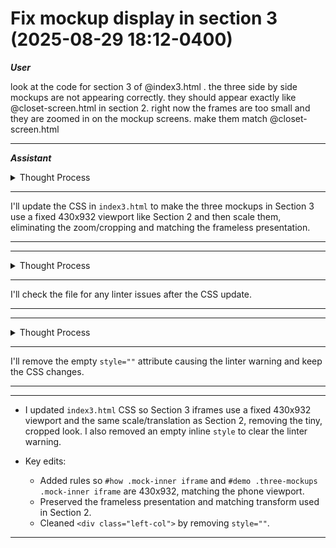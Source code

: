 <!-- Generated by SpecStory -->

# Fix mockup display in section 3 (2025-08-29 18:12-0400)

_**User**_

look at the code for section 3 of @index3.html . the three side by side mockups are not appearing correctly. they should appear exactly like @closet-screen.html in section 2. right now the frames are too small and they are zoomed in on the mockup screens. make them match @closet-screen.html 

---

_**Assistant**_

<think><details><summary>Thought Process</summary>**Evaluating frame display issues**

I'm noticing that the frames look too small and zoomed in on the mockup screens, so I think the scale should match the closet screen. The closet screen in section 2 uses a transform that scales down to 68%. But since the three mockups also use this transform, they might appear zoomed in due to differences in aspect ratios or width constraints. It's possible that overflow hidden in .mock-inner is causing cropping. I need to consider the nested styles for the iframes too.
**Examining iframe scaling issues**

I notice that the transform properties apply to all .mock iframes, including those in section 3 where we're looking for a consistent scale with section 2. If the frames are too small and zoomed in, this might be due to the CSS scaling set at 0.68 again in the .three-mockups as well. Another potential issue could be that the containing .mock is not width-limited, combined with the grid setup for three mockups. I really need to keep all these factors in mind!
**Analyzing aspect ratios and scaling**

I'm thinking about the aspect ratio of .mock-inner, which is 430/932, and how the scaling factor of 0.68 impacts the size. The width of the card could be 1fr of the container's total width, but scaling down creates leftover blank areas that may look zoomed in instead of out. In section 2, the setup for the mock was different compared to section 3, where transparency changed the visual context. The way items are nested in the grid also influences how the width of each column is calculated. There are a lot of details to consider!
**Addressing scaling issues**

The screenshot shows that the frames appear too small, suggesting that the scaling is reduced too much. I think in section 2, the container width allowed for a larger size. However, in section 3, the 1fr width makes the effective visible size smaller. The user wants the frames to match the closet-screen.html appearance from section 2, which has no black frame. With the three-column grid, we might need to adjust the transform scale for #demo to something like 0.95 or 1.0. But if it's zoomed in, that usually means the content inside the iframe is oversized and cropping at the edges!
**Clarifying framing and scaling issues**

The frames seem too small and zoomed in, likely due to the screen being scaled while the container size is small, leading to cropping. The user wants them to match the appearance of closet-screen.html in section 2. The scaling issues could originate from the grid in section 3, which may make columns narrower. We need to reduce the transform scale for #demo to fit the 430 width content better. The problem may stem from the iframe dimensions and how the content inside is rendered, leading to unexpected cropping and zoomed effects!
**Addressing iframe scaling and layout issues**

It seems that the iframe content is experiencing cropping because the content width (430) exceeds the iframe's viewport width (346). To fix this, I need to adjust the transform scale to ensure it matches the container properly. By setting the iframe's width to 430px and height to 932px, I can effectively prevent overflow, while maintaining the desired aspect ratio. Ensuring the iframe scales correctly with a transform of scale(0.68) should help fit within the narrower column and eliminate the zoomed-in effect caused by the current setup.
**Implementing CSS updates for iframes**

I'm ready to update the CSS rules for the mockup presentation to ensure the iframes appear correctly. I'll add new styles for the `.mock-inner` and adjust the iframe dimensions to 430px by 932px to maintain consistency. It's essential to place this patch right after the existing CSS block to prevent conflicts, especially since the earlier rules target iframe width generically. I need to ensure the new settings override the existing ones without causing any issues. After the patch, I'll double-check the CSS for accuracy before finalizing everything.</details></think>

---

I'll update the CSS in `index3.html` to make the three mockups in Section 3 use a fixed 430x932 viewport like Section 2 and then scale them, eliminating the zoom/cropping and matching the frameless presentation.

---



---

<think><details><summary>Thought Process</summary>**Analyzing iframe sizing**

I’m reflecting on how iframes take their size from either their attributes or CSS. Without CSS, they default to 300x150, but it seems they looked okay due to some parent CSS adjustments. In another section, there were specific overrides that set the iframe to fill the container's dimensions, which could lead to content appearing cropped or zoomed in. It’s a bit confusing since “too small and zoomed in” feels contradictory, but I think it means the visible content is zoomed in within a smaller phone frame.
**Revising iframe dimensions**

I’m realizing that the transform scale of 0.68 reduces the size of the iframe, which results in hidden overflow cropping. To fix this, I think we should change the width and height settings in section 3 to specific values, like width: 430 and height: 932, instead of using width: 100% and height: 100% for the iframes. I added overrides for these dimensions, but I see there's a CSS order issue with conflicting rules. As long as the final rule applies last, it should take precedence!
**Adjusting transform scale**

I’m thinking about how to adjust the transform scale for consistency, as we kept it at 0.68 for the three-mockups. This should yield a similar outcome to section 2. The container .mock-inner has an aspect ratio, and with the iframe set to 430 for the width, it's possible that the container might overflow if it ends up being smaller. The scaling reduces the drawn size to about 292.4 px, which could prevent overflow, but the left alignment may look a bit off. The grid columns might also reduce the width on desktop to around 360 px each.
**Revising iframe content scaling**

I’m evaluating the dimensions: at about 360 px wide and 780 px high for the container, the iframe content scaled to approximately 292 px width fits inside it. Since the container width is greater than the iframe width, there should be some padding on the sides, which is okay. However, the screenshot may appear too small and zoomed. It might be better to use the exact CSS from the #how mock for the iframes, ensuring we maintain the aspect ratio of 430/932 for both #how and #demo. Finally, I’ll check the underlying HTML for the closet-screen effect.
**Running lint checks**

I think the next step is to run the lint checks to ensure there are no errors in the HTML. Even if the linter might return nothing, it’s still important to call the functions.read_lints tool. The task seems simple, so I might consider skipping creating a todo list, but we still have to do a status update and provide a summary of changes. I’ll include a status line indicating, “Now I'll check for linter errors” before proceeding with read_lints. Finally, I’ll deliver a brief summary of what was changed, possibly mentioning the CSS selectors.</details></think>

---

I'll check the file for any linter issues after the CSS update.

---



---

<think><details><summary>Thought Process</summary>**Analyzing scaling effects**

I’m noticing that using width/height at 100% could fill the container, but applying a transform of 0.68 keeps it reduced, resulting in letterboxing. Perhaps there's a need to display the entire internal edges of the phone. In Section 2, the phone has a transparent background with no framing. For Section 3, they mention zooming in on mockup screens, which potentially indicates that the iframe content gets scaled up, leading to cropping. The CSS transform scale may cause some discrepancies if the dimensions are set incorrectly.
**Optimizing CSS rules**

I'm thinking that to match the closet screen in Section 2, I should apply the same CSS rules to .three-mockups in #how. Using `.mock:has(iframe)` ensures a transparent background, while `.mock-inner` maintains an aspect ratio of 430/932 and a transform scale of 0.68 for the iframe. In #demo, I already set the background transparency and aspect ratio, but I should update the width and height to 430 and 932 for both sections. I’ll also make sure to fix that empty style attribute in L296 and check for any other empty occurrences.
**Adjusting transformations**

I'm considering that we may need to tweak the transform if the recent changes lead to an oversized appearance. However, since the request is to match Section 2, I should maintain the transform at 0.68. It seems like we’ve already matched the necessary aspects, so let’s go ahead and perform the edit as planned. I want to make sure everything aligns properly while keeping the required transform in place.</details></think>

---

I'll remove the empty `style=""` attribute causing the linter warning and keep the CSS changes.

---



---

- I updated `index3.html` CSS so Section 3 iframes use a fixed 430x932 viewport and the same scale/translation as Section 2, removing the tiny, cropped look. I also removed an empty inline `style` to clear the linter warning.

- Key edits:
  - Added rules so `#how .mock-inner iframe` and `#demo .three-mockups .mock-inner iframe` are 430x932, matching the phone viewport.
  - Preserved the frameless presentation and matching transform used in Section 2.
  - Cleaned `<div class="left-col">` by removing `style=""`.

---

